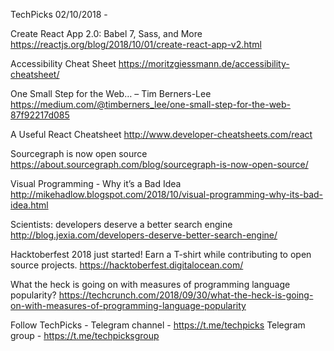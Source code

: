 TechPicks 02/10/2018 -

Create React App 2.0: Babel 7, Sass, and More
https://reactjs.org/blog/2018/10/01/create-react-app-v2.html

Accessibility Cheat Sheet
https://moritzgiessmann.de/accessibility-cheatsheet/

One Small Step for the Web… – Tim Berners-Lee
https://medium.com/@timberners_lee/one-small-step-for-the-web-87f92217d085

A Useful React Cheatsheet
http://www.developer-cheatsheets.com/react

Sourcegraph is now open source
https://about.sourcegraph.com/blog/sourcegraph-is-now-open-source/

Visual Programming - Why it’s a Bad Idea
http://mikehadlow.blogspot.com/2018/10/visual-programming-why-its-bad-idea.html

Scientists: developers deserve a better search engine
http://blog.jexia.com/developers-deserve-better-search-engine/

Hacktoberfest 2018 just started! Earn a T-shirt while contributing to open source projects.
https://hacktoberfest.digitalocean.com/

What the heck is going on with measures of programming language popularity?
https://techcrunch.com/2018/09/30/what-the-heck-is-going-on-with-measures-of-programming-language-popularity

Follow TechPicks -
Telegram channel - https://t.me/techpicks
Telegram group - https://t.me/techpicksgroup